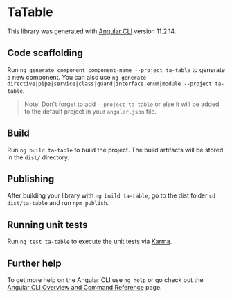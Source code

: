 # TaTable

This library was generated with [Angular CLI](https://github.com/angular/angular-cli) version 11.2.14.

## Code scaffolding

Run `ng generate component component-name --project ta-table` to generate a new component. You can also use `ng generate directive|pipe|service|class|guard|interface|enum|module --project ta-table`.
> Note: Don't forget to add `--project ta-table` or else it will be added to the default project in your `angular.json` file. 

## Build

Run `ng build ta-table` to build the project. The build artifacts will be stored in the `dist/` directory.

## Publishing

After building your library with `ng build ta-table`, go to the dist folder `cd dist/ta-table` and run `npm publish`.

## Running unit tests

Run `ng test ta-table` to execute the unit tests via [Karma](https://karma-runner.github.io).

## Further help

To get more help on the Angular CLI use `ng help` or go check out the [Angular CLI Overview and Command Reference](https://angular.io/cli) page.
